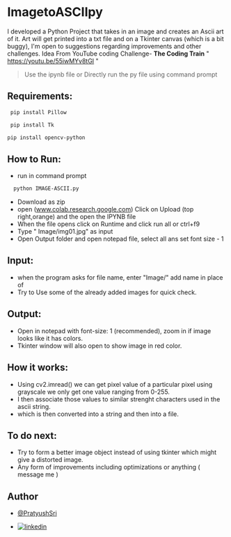 # ImagetoASCIIpy
I developed a Python Project that takes in an image and creates an Ascii art of it. Art will get printed into a txt file and on a Tkinter canvas (which is a bit buggy), I'm open to suggestions regarding improvements and other challenges. Idea From YouTube coding Challenge- **The Coding Train** " https://youtu.be/55iwMYv8tGI " 

> Use the ipynb file or Directly run the py file using command prompt

## Requirements:
  
 ```bash 
  pip install Pillow
  ```
  ```bash
   pip install Tk
   ```
   ```bash
   pip install opencv-python
  ```
## How to Run:
  - run in command prompt
  ```bash
    python IMAGE-ASCII.py
  ```
  - Download as zip 
  - open (www.colab.research.google.com) Click on Upload (top right,orange) and the open the IPYNB file
  - When the file opens click on Runtime and click run all or ctrl+f9 
  - Type  " Image/img01.jpg" as input 
  - Open Output folder and open notepad file, select all ans set font size - 1
## Input:
  - when the program asks for file name, enter  "Image/<Filename>"  add name in place of <filename>
  - Try to Use some of the already added images for quick check.
 
## Output:
  - Open in notepad with font-size: 1 (recommended), zoom in if image looks like it has colors.
  - Tkinter window will also open to show image in red color.
  
## How it works:
  - Using cv2.imread() we can get pixel value of a particular pixel using grayscale we only get one value ranging from 0-255.
  - I then associate those values to similar strenght characters used in the ascii string.
  - which is then converted into a string and then into a file.
  
## To do next:
  - Try to form a better image object instead of using tkinter which might give a distorted image.
  - Any form of improvements including optimizations or anything ( message me )
  
  
## Author

- [@PratyushSri](https://www.github.com/PratyushSri)

 - [![linkedin](https://img.shields.io/badge/linkedin-0A66C2?style=for-the-badge&logo=linkedin&logoColor=white)](https://www.linkedin.com/in/pratyush-srivastava-787a27206)


